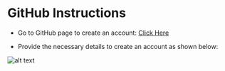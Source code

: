 # GitHub Instructions
- Go to GitHub page to create an account:
[Click Here](https://github.com/join)

- Provide the necessary details to create an account as shown below:

![alt text](https://user-images.githubusercontent.com/25001852/86431063-66804f00-bd11-11ea-8bc2-a3a80b8f1fdc.png "Git Create Account")
